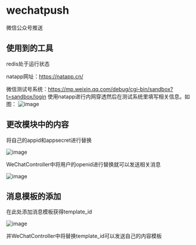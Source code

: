 # wechatpush
 微信公众号推送
## 使用到的工具
redis处于运行状态

natapp网址：https://natapp.cn/

微信测试号系统：https://mp.weixin.qq.com/debug/cgi-bin/sandbox?t=sandbox/login
 使用natapp进行内网穿透然后在测试系统里填写相关信息。如图：
 ![image](https://user-images.githubusercontent.com/65590773/114986293-6af3ae00-9ec6-11eb-874c-cd2130ec12dd.png)
 
## 更改模块中的内容

将自己的appid和appsecret进行替换

![image](https://user-images.githubusercontent.com/65590773/114986843-1270e080-9ec7-11eb-9a34-50db2c8ecaa3.png)

WeChatController中将用户的openid进行替换就可以发送相关消息

![image](https://user-images.githubusercontent.com/65590773/114987307-99be5400-9ec7-11eb-9159-dcadd2016d6f.png)

## 消息模板的添加

在此处添加消息模板获得template_id

![image](https://user-images.githubusercontent.com/65590773/114987446-bd819a00-9ec7-11eb-9c9c-1cf418364f3d.png)

并WeChatController中将替换template_id可以发送自己的内容模板



